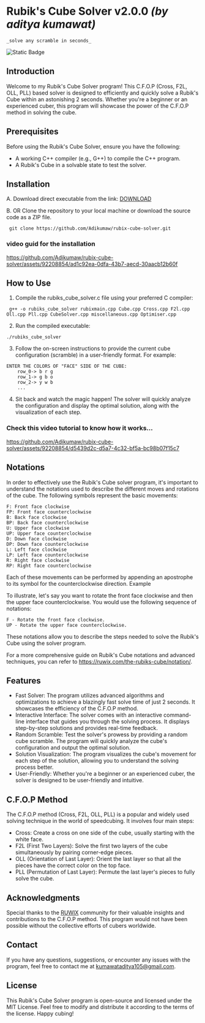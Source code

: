 # Rubik's Cube Solver v2.0.0 *(by aditya kumawat)*
`` _solve any scramble in seconds_ ``

![Static Badge](https://img.shields.io/badge/C%2B%2B-language-blue)
## Introduction

Welcome to my Rubik's Cube Solver program! This C.F.O.P (Cross, F2L, OLL, PLL) based solver is designed to efficiently and quickly solve a Rubik's Cube within an astonishing 2 seconds. Whether you're a beginner or an experienced cuber, this program will showcase the power of the C.F.O.P method in solving the cube.

## Prerequisites
 Before using the Rubik's Cube Solver, ensure you have the following:
- A working C++ compiler (e.g., G++) to compile the C++ program.
- A Rubik's Cube in a solvable state to test the solver.

## Installation
A. Download direct executable from the link:
[DOWNLOAD](https://github.com/Adikumaw/rubix-cube-solver/releases/tag/v2.0.0)
   
B. OR Clone the repository to your local machine or download the source code as a ZIP file.
  ```
   git clone https://github.com/Adikumaw/rubix-cube-solver.git
  ```
### video guid for the installation
https://github.com/Adikumaw/rubix-cube-solver/assets/92208854/ad1c92ea-0dfa-43b7-aecd-30aacb12b60f

## How to Use
1. Compile the rubiks_cube_solver.c file using your preferred C compiler:
```
 g++ -o rubiks_cube_solver rubixmain.cpp Cube.cpp Cross.cpp F2l.cpp Oll.cpp Pll.cpp CubeSolver.cpp miscellaneous.cpp Optimiser.cpp
```
2. Run the compiled executable:
```
./rubiks_cube_solver
```
3. Follow the on-screen instructions to provide the current cube configuration (scramble) in a user-friendly format. For example:
```
ENTER THE COLORS OF "FACE" SIDE OF THE CUBE:
    row_0-> b r g
    row_1-> g b o
    row_2-> y w b
    ...
```
4. Sit back and watch the magic happen! The solver will quickly analyze the configuration and display the optimal solution, along with the visualization of each step.

### Check this video tutorial to know how it works...
https://github.com/Adikumaw/rubix-cube-solver/assets/92208854/d5439d2c-d5a7-4c32-bf5a-bc98b07f15c7

## Notations

In order to effectively use the Rubik's Cube solver program, it's important to understand the notations used to describe the different moves and rotations of the cube. The following symbols represent the basic movements:

    F: Front face clockwise
    FP: Front face counterclockwise
    B: Back face clockwise
    BP: Back face counterclockwise
    U: Upper face clockwise
    UP: Upper face counterclockwise
    D: Down face clockwise
    DP: Down face counterclockwise
    L: Left face clockwise
    LP: Left face counterclockwise
    R: Right face clockwise
    RP: Right face counterclockwise

Each of these movements can be performed by appending an apostrophe to its symbol for the counterclockwise direction.
Example

To illustrate, let's say you want to rotate the front face clockwise and then the upper face counterclockwise. You would use the following sequence of notations:

    F - Rotate the front face clockwise.
    UP - Rotate the upper face counterclockwise.

These notations allow you to describe the steps needed to solve the Rubik's Cube using the solver program.

For a more comprehensive guide on Rubik's Cube notations and advanced techniques, you can refer to https://ruwix.com/the-rubiks-cube/notation/.

## Features
-    Fast Solver: The program utilizes advanced algorithms and optimizations to achieve a blazingly fast solve time of just 2 seconds. It showcases the efficiency of the C.F.O.P method.
-    Interactive Interface: The solver comes with an interactive command-line interface that guides you through the solving process. It displays step-by-step solutions and provides real-time feedback.
-    Random Scramble: Test the solver's prowess by providing a random cube scramble. The program will quickly analyze the cube's configuration and output the optimal solution.
-    Solution Visualization: The program visualizes the cube's movement for each step of the solution, allowing you to understand the solving process better.
-    User-Friendly: Whether you're a beginner or an experienced cuber, the solver is designed to be user-friendly and intuitive.

## C.F.O.P Method

The C.F.O.P method (Cross, F2L, OLL, PLL) is a popular and widely used solving technique in the world of speedcubing. It involves four main steps:

-    Cross: Create a cross on one side of the cube, usually starting with the white face.
-    F2L (First Two Layers): Solve the first two layers of the cube simultaneously by pairing corner-edge pieces.
-    OLL (Orientation of Last Layer): Orient the last layer so that all the pieces have the correct color on the top face.
-    PLL (Permutation of Last Layer): Permute the last layer's pieces to fully solve the cube.

## Acknowledgments

Special thanks to the [RUWIX](https://ruwix.com/) community for their valuable insights and contributions to the C.F.O.P method. This program would not have been possible without the collective efforts of cubers worldwide.
## Contact

If you have any questions, suggestions, or encounter any issues with the program, feel free to contact me at kumawataditya105@gmail.com.
## License

This Rubik's Cube Solver program is open-source and licensed under the MIT License. Feel free to modify and distribute it according to the terms of the license. Happy cubing!
